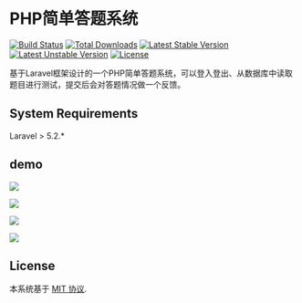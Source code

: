 # PHP简单答题系统

[![Build Status](https://travis-ci.org/laravel/framework.svg)](https://travis-ci.org/laravel/framework)
[![Total Downloads](https://poser.pugx.org/laravel/framework/d/total.svg)](https://packagist.org/packages/laravel/framework)
[![Latest Stable Version](https://poser.pugx.org/laravel/framework/v/stable.svg)](https://packagist.org/packages/laravel/framework)
[![Latest Unstable Version](https://poser.pugx.org/laravel/framework/v/unstable.svg)](https://packagist.org/packages/laravel/framework)
[![License](https://poser.pugx.org/laravel/framework/license.svg)](https://packagist.org/packages/laravel/framework)

基于Laravel框架设计的一个PHP简单答题系统，可以登入登出、从数据库中读取题目进行测试，提交后会对答题情况做一个反馈。

## System Requirements

Laravel > 5.2.*

## demo

![](http://i.imgur.com/ZGvPccA.png)



![](http://i.imgur.com/pUdyBOR.png)

![](http://i.imgur.com/A171mA0.png)

![](http://i.imgur.com/J5e08W3.png)

## License

本系统基于 [MIT 协议](http://opensource.org/licenses/MIT).
